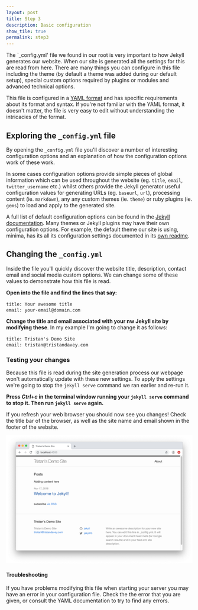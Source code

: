 ```yaml
---
layout: post
title: Step 3
description: Basic configuration
show_tile: true
permalink: step3
---
```


The `_config.yml' file we found in our root is very important to how Jekyll generates our website. When our site is generated all the settings for this are read from here. There are many things you can configure in this file including the theme (by default a theme was added during our default setup), special custom options required by plugins or modules and advanced technical options.

This file is configured in a [YAML format](http://yaml.org/start.html) and has specific requirements about its format and syntax. If you're not familiar with the YAML format, it doesn't matter, the file is very easy to edit without understanding the intricacies of the format.

## Exploring the `_config.yml` file

By opening the `_config.yml` file you'll discover a number of interesting configuration options and an explanation of how the configuration options work of these work.

In some cases configuration options provide simple pieces of global information which can be used throughout the website (eg. `title`, `email`, `twitter_username` etc.) whilst others provide the Jekyll generator useful configuration values for generating URLs (eg. `baseurl`, `url`), processing content (ie. `markdown`), any any custom themes (ie. `theme`) or ruby plugins (ie. `gems`) to load and apply to the generated site.

A full list of default configuration options can be found in the [Jekyll documentation](https://jekyllrb.com/docs/configuration/options/). Many themes or Jekyll plugins may have their own configuration options. For example, the default theme our site is using, minima, has its all its configuration settings documented in its [own readme](https://github.com/jekyll/minima).

## Changing the `_config.yml`

Inside the file you'll quickly discover the website title, description, contact email and social media custom options. We can change some of these values to demonstrate how this file is read.

**Open into the file and find the lines that say:**

```
title: Your awesome title
email: your-email@domain.com
```

**Change the title and email associated with your nw Jekyll site by modifying these**. In my example I'm going to change it as follows:

```
title: Tristan's Demo Site
email: tristan@tristandavey.com
```

### Testing your changes

Because this file is read during the site generation process our webpage won't automatically update with these new settings. To apply the settings we're going to stop the `jekyll serve` command we ran earlier and re-run it.

**Press *Ctrl*+*c* in the terminal window running your `jekyll serve` command to stop it.
Then run `jekyll serve` again.**

If you refresh your web browser you should now see you changes! Check the title bar of the browser, as well as the site name and email shown in the footer of the website.

![Web browser showing the new title and email address](/assets/images/step2/new-title.png)

#### Troubleshooting

If you have problems modifying this file when starting your server you may have an error in your configuration file. Check the the error that you are given, or consult the YAML documentation to try to find any errors.

